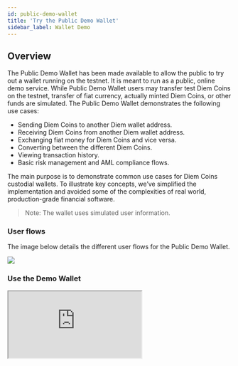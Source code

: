 ```yaml
---
id: public-demo-wallet
title: 'Try the Public Demo Wallet'
sidebar_label: Wallet Demo
---
```




## Overview

The Public Demo Wallet has been made available to allow the public to try out a wallet running on the testnet. It is meant to run as a public, online demo service. While Public Demo Wallet users may transfer test Diem Coins on the testnet, transfer of fiat currency, actually minted Diem Coins, or other funds are simulated. The Public Demo Wallet demonstrates the following use cases:

* Sending Diem Coins to another Diem wallet address.
* Receiving Diem Coins from another Diem wallet address.
* Exchanging fiat money for Diem Coins and vice versa.
* Converting between the different Diem Coins.
* Viewing transaction history.
* Basic risk management and AML compliance flows.

The main purpose is to demonstrate common use cases for Diem Coins custodial wallets. To illustrate key concepts, we’ve simplified the implementation and avoided some of the complexities of real world, production-grade financial software.

>
>Note: The wallet uses simulated user information.
>



### User flows

The image below details the different user flows for the Public Demo Wallet.

![](/img/docs/userflows-demo-wallet.svg)



### Use the Demo Wallet

<iframe src="https://demo-wallet.diem.com/login/" />

Click <a href="/reference-wallet" target="_blank">here</a> for a full page version of this demo

## Create your account and login

Since this is a demo, login and authentication is simulated using auto generated fake user data.

### Register and sign up

New users who want to use the Public Demo Wallet go through a simulated registration process. Users should enter a dummy username and password at signup and choose from a dummy identity during the sign up process.

The registration process simulates the following steps:

* Protects the user’s personal information.
* Assessment of the risks involved in maintaining a business relationship with the user.
* Compliance with KYC guidelines and AML regulations.

During registration, the user of the Public Demo Wallet is presented with the screen shots and process flows that simulate a user asked to provide the information that would be required for proper identity verification and account security. The simulated registration process collects this information in multiple steps:

1. Login credentials, including a strong and unique password.
2. Personal details, including name, date of birth, and phone number.
3. Country of residence.
4. Address.
5.  Photograph of an officially recognized identification document (e.g., a passport or driver’s license, as defined by the local jurisdiction).
6.  The base currency used for presentation of the conversion rates.

All login details for the Public Demo Wallet will be fake, auto-generated credentials for dummy identities. The account verification begins once the user completes the registration demo. The user won’t be able to access the Public Demo Wallet until they have gone through the simulated account verification process.

>
>Note: Account verification demos the expected behavior of a hypothetical wallet. For the Public Demo Wallet, the verification succeeds automatically and the “pending” state is presented briefly to the user for demo purposes only. In addition, the identification document is always accepted and is not analysed or stored by the backend. Real-world user verification and risk management are beyond the scope of the reference wallet and contain many opportunities for further development.
>

Read more about the user verification [in the Risk section](risk-mod.md).

### Sign in
The Public Demo Wallet is only accessible to authenticated users. When a user accesses the wallet website, the login page is the first page presented to the user. This is where the user is authenticated using the auto generated username and password.

Upon login, if a user is presented with a “Verification Pending” page, it means that the authentication has been successful but the user verification process is still underway.

If the user is not yet registered, they can proceed to register by activating the “Sign up” link on the page.


### Sign out
A user can sign out of the wallet on the [Settings](#modify-settings) page.

### Reset password
It is possible to reset the user password by entering a username on the password reset page. The page is accessible by following the “Forgot Password” link on the login page. The password reset flow is simulated where the user has to enter the fake username and is redirected to a page where they have to enter their new dummy password.

>
>Note: For the reference wallet, entering an existing username redirects the user immediately to the password change page, without sending the reset message.
>



## View home page

The home page is where most user actions are performed, and an overview of the wallet balances can be seen. The balances are displayed separately for each Diem Coins currency and as an approximation of the total amount.

User actions available on the home page include:

* View full transaction history for a Diem Coins currency; this can be activated by clicking an item in the balances list.
* Send Diem Coins.
* Receive Diem Coins.
* Add Diem Coins to the wallet; activated by clicking “Transfer” and then “Add.”
* Withdraw Diem Coins from the wallet; activated by clicking “Transfer” and then “Withdraw.”
* Convert between Diem Coins currencies

![](/img/docs/wallet-home.svg)





## Modify settings

On the Settings page, a user can sign out from the wallet, edit general preferences, and add payment methods.

The modifiable preferences are:

* Local currency—affects the base currency used in the currency exchange operations throughout the wallet.
* User interface language.

The supported payment methods are:
* Credit cards
* Bank accounts

In addition, the page shows the simulated username of the fictional active user. It is not possible to change the user’s username.

![](/img/docs/modify-settings.svg)

>
>Note: The payment methods are for demonstration purposes only. The supplied information is not validated, and no real transactions are made using the configured credit cards and bank accounts. Users of the Public Demo Wallet will not be permitted to enter real credit card or bank account information.
>



To change the wallet UI language, enter the Settings page and choose the desired language from the languages dropdown menu
![](/img/docs/language-settings.svg)

## Execute transactions

### View transactions list

Choosing a specific Diem Coins currency on the home page shows all the wallet transactions for that currency in descending order. Transactions may be internal (i.e., off-chain), within the wallet’s network (e.g., Diem Coins transfer between customers of the same wallet service), or external (i.e., on-chain) on the Diem Blockchain (e.g., Diem transfer to some external Diem address).

![](/img/docs/execute-transactions.png)

Each transaction consists of:

* Direction (sent or received)
* Address
* Amount of Diem Coins
* Current fiat value in default fiat currency, as configured in the wallet settings
* Transaction execution date

### Check transaction details

Clicking a transaction in the transactions list will open a window with transaction details.

![](/img/docs/check-transaction.png)



Each transaction consists of:

* Direction (sent or received)
* Amount of Diem Coins
* Current fiat value in default fiat currency, as configured in the wallet settings
* Transaction execution date and time
* Address
* Diem transaction ID – Diem Blockchain transaction’s ledger version number with link to an external Diem Blockchain explorer, if applicable. If not applicable, as in the cases of internal transactions, the field will be marked as unavailable.



### Deposit and withdraw Diem Coins

Users can simulate the deposit and withdraw Diem Coins to and from the Public Demo Web Wallet.

When a user deposits a Diem Coins currency amount, the Public Demo Web Wallet simulates a purchase of Diem Coins using the user's credit card or bank account wire transfer.

>
>Note: For safety and security, the reference wallet does not support the entry of actual credit card or bank account details.
>

To perform a deposit, follow these steps:

1. Make sure you have a payment method defined. Payment methods can be defined [on the Settings page](#modify-settings).
2. On the home page click “Transfer.”
3. Choose “Add.”
4. The user will be presented with a deposit dialog. You should specify:
   a. The funding method, which is one of the configured credit cards or bank accounts.
   b. The Diem Coins currency to purchase.
   c. The amount to deposit. The deposit amount can be specified either in Diem Coins or in the fiat currency of choice; the wallet will calculate the correct price or the resulting Diem amount accordingly and reflect that in the dialog.
5. Click “Review.” The view will change to a confirmation dialog summarizing the purchase details, including the exchange rate.
6. Click “Confirm” to execute the purchase. Clicking on “Back” allows modification of the purchase details. Clicking on “X” in the top right corner cancels the operation.
7. Upon execution, the added funds will be reflected in the balances summary on the home page and in the transactions list.

The Diem withdrawal process is performed by clicking “Transfer” and then “Withdraw.” The process behaves very similarly to the deposit process. Upon withdrawal execution, the specified amount is deducted from the user balances.


### Convert between Diem currencies

>
>Note: In a production application, this function may be subject to regulatory and licensing obligations for the service providers involved. See Prospective VASPs to learn more.
>

To convert from one Diem currency to another:

1. On the home page click 'Transfer'.
2. Choose 'Convert.''
3. The conversion dialog will be presented. You should specify:
    a. The source Diem Coins currency.
    b. The target Diem Coins currency.
    c. The amount, either in terms of the source or the target currency; the converted amount is calculated and reflected automatically to the user.
4. Click “Review.” The view will change to a confirmation dialog summarizing the conversion details, including the exchange rate.
5. Click “Confirm” to execute the conversion. Clicking on “Back” allows modification of the purchase details. Clicking on “X” in the top right corner cancels the operation.
6. Upon execution, the changes will be reflected in the balances summary on the home page and in the transactions list.


### Send Diem Coins

To send Diem Coins to another address:

1. On the home page click “Send.”
2. The send dialog will be presented. You should specify:
    a. The specific Diem Coins currency
    b. The Diem Blockchain destination address
    c. The amount, either in terms of the Diem Coins currency or in terms of a fiat currency of choice; the counterpart is calculated and reflected automatically to the user.
3. Click “Review.” The view will change to a confirmation dialog summarizing the transaction details, including the exchange rate.
4. Click “Confirm” to execute the transaction. Clicking on “Back” allows modification of the purchase details. Clicking on “X” in the top right corner cancels the operation.
5. Upon execution, the changes will be reflected in the balances summary on the home page and in the transactions list.


### Receive Diem Coins

Other wallets can simulate sending funds without any action on the receiving party’s side, assuming they know the recipient’s target address. To see the address of a wallet, click “Request” on the home page. A wallet has a different address for each Diem Coins currency. To get the correct address, the user should verify that the right currency is selected. The actual address is presented at the bottom of the dialog as clear text. It can be copied into the clipboard by clicking the available button, or scanned using the QR code.


###### tags: `wallet`
